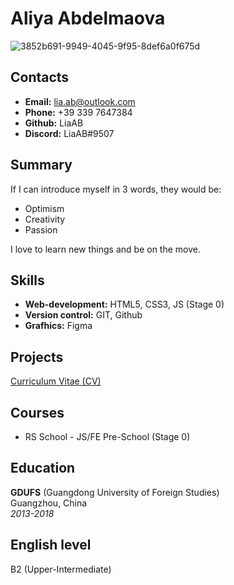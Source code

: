 # Aliya Abdelmaova
![3852b691-9949-4045-9f95-8def6a0f675d](https://user-images.githubusercontent.com/116559926/206747782-401cc761-a9d4-45ec-9a96-ca14159effe6.JPG)


## Contacts
* **Email:** lia.ab@outlook.com
* **Phone:** +39 339 7647384
* **Github:** LiaAB
* **Discord:** LiaAB#9507

## Summary
If I can introduce myself in 3 words, they would be: 
- Optimism
- Creativity
- Passion

I love to learn new things and be on the move. 

## Skills
* **Web-development:** HTML5, CSS3, JS (Stage 0)
* **Version control:** GIT, Github
* **Grafhics:** Figma

## Projects
[Curriculum Vitae (CV)](https://LiaAB.github.io/rsschool-cv/cv)

## Courses
* RS School - JS/FE Pre-School (Stage 0)

## Education
**GDUFS** (Guangdong University of Foreign Studies) \
Guangzhou, China \
*2013-2018*

## English level
B2 (Upper-Intermediate)
